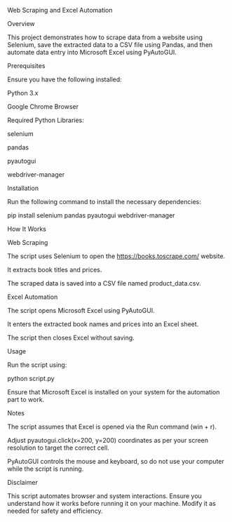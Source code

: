 Web Scraping and Excel Automation

Overview

This project demonstrates how to scrape data from a website using Selenium, save the extracted data to a CSV file using Pandas, and then automate data entry into Microsoft Excel using PyAutoGUI.

Prerequisites

Ensure you have the following installed:

Python 3.x

Google Chrome Browser

Required Python Libraries:

selenium

pandas

pyautogui

webdriver-manager

Installation

Run the following command to install the necessary dependencies:

pip install selenium pandas pyautogui webdriver-manager

How It Works

Web Scraping

The script uses Selenium to open the https://books.toscrape.com/ website.

It extracts book titles and prices.

The scraped data is saved into a CSV file named product_data.csv.

Excel Automation

The script opens Microsoft Excel using PyAutoGUI.

It enters the extracted book names and prices into an Excel sheet.

The script then closes Excel without saving.

Usage

Run the script using:

python script.py

Ensure that Microsoft Excel is installed on your system for the automation part to work.

Notes

The script assumes that Excel is opened via the Run command (win + r).

Adjust pyautogui.click(x=200, y=200) coordinates as per your screen resolution to target the correct cell.

PyAutoGUI controls the mouse and keyboard, so do not use your computer while the script is running.

Disclaimer

This script automates browser and system interactions. Ensure you understand how it works before running it on your machine. Modify it as needed for safety and efficiency.
